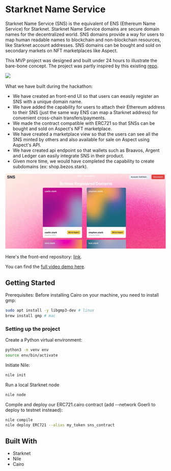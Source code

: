 # Starknet Name Service
Starknet Name Service (SNS) is the equivalent of ENS (Ethereum Name Service) for Starknet. Starknet Name Service domains are secure domain names for the decentralized world. SNS domains provide a way for users to map human readable names to blockchain and non-blockchain resources, like Starknet account addresses. SNS domains can be bought and sold on secondary markets on NFT marketplaces like Aspect.

This MVP project was designed and built under 24 hours to illustrate the bare-bone concept. The project was partly inspired by this existing [repo](https://github.com/Starkware-Naming-Service/sns95/blob/main/src/contracts/sns.cairo).

![](front-end.png)

What we have built during the hackathon:
* We have created an front-end UI so that users can eeasily register an SNS with a unique domain name.
* We have added the capability for users to attach their Ethereum address to their SNS (just the same way ENS can map a Starknet address) for convenient cross-chain transfers/payments.
* We made the contract compatible with ERC721 so that SNSs can be bought and sold on Aspect's NFT marketplace.
* We have created a marketplace view so that the users can see all the SNS minted by others and also available for sale on Aspect using Aspect's API.
* We have created api endpoint so that wallets such as Braavos, Argent and Ledger can easily integrate SNS in their product.
* Given more time, we would have completed the capability to create subdomains (ex: shop.bezos.stark).

![](marketplace.png)

Here's the front-end repository: [link](https://github.com/Starkware-Naming-Service/sns95).

You can find the [full video demo here](https://www.youtube.com/watch?v=ulhKXHfgbMw).

## Getting Started
Prerequisites:
Before installing Cairo on your machine, you need to install gmp:

```sh
sudo apt install -y libgmp3-dev # linux
brew install gmp # mac
```

### Setting up the project

Create a Python virtual environment:
```sh
python3 -m venv env
source env/bin/activate
```

Initiate Nile:
```sh
nile init
```

Run a local Starknet node
```sh
nile node
```

Compile and deploy our ERC721.cairo contract (add --network Goerli to deploy to testnet insteaed):
```sh
nile compile
nile deploy ERC721 --alias my_token sns_contract
```

## Built With
* Starknet
* Nile
* Cairo
